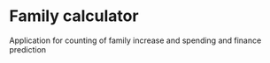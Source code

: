 # Family calculator

Application for counting of family increase and spending and finance prediction
